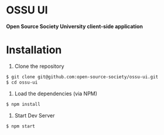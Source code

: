 # OSSU UI

**Open Source Society University client-side application**

# Installation

1. Clone the repository

  ```bash
  $ git clone git@github.com:open-source-society/ossu-ui.git
  $ cd ossu-ui
  ```

1. Load the dependencies (via NPM)
  ```bash
  $ npm install
  ```
1. Start Dev Server
  ```bash
  $ npm start
  ```
